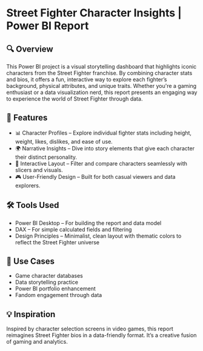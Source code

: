 # Street Fighter Character Insights | Power BI Report
## 🔍 Overview
This Power BI project is a visual storytelling dashboard that highlights iconic characters from the Street Fighter franchise. By combining character stats and bios, it offers a fun, interactive way to explore each fighter’s background, physical attributes, and unique traits.
Whether you're a gaming enthusiast or a data visualization nerd, this report presents an engaging way to experience the world of Street Fighter through data.

## 🎯 Features
+ 📊 Character Profiles – Explore individual fighter stats including height, weight, likes, dislikes, and ease of use.
+ 🌍 Narrative Insights – Dive into story elements that give each character their distinct personality.
+ 🧩 Interactive Layout – Filter and compare characters seamlessly with slicers and visuals.
+ 🎮 User-Friendly Design – Built for both casual viewers and data explorers.

## 🛠 Tools Used
+ Power BI Desktop – For building the report and data model
+ DAX – For simple calculated fields and filtering
+ Design Principles – Minimalist, clean layout with thematic colors to reflect the Street Fighter universe

## 📌 Use Cases
+ Game character databases
+ Data storytelling practice
+ Power BI portfolio enhancement
+ Fandom engagement through data

## 💡 Inspiration
Inspired by character selection screens in video games, this report reimagines Street Fighter bios in a data-friendly format. It’s a creative fusion of gaming and analytics.
